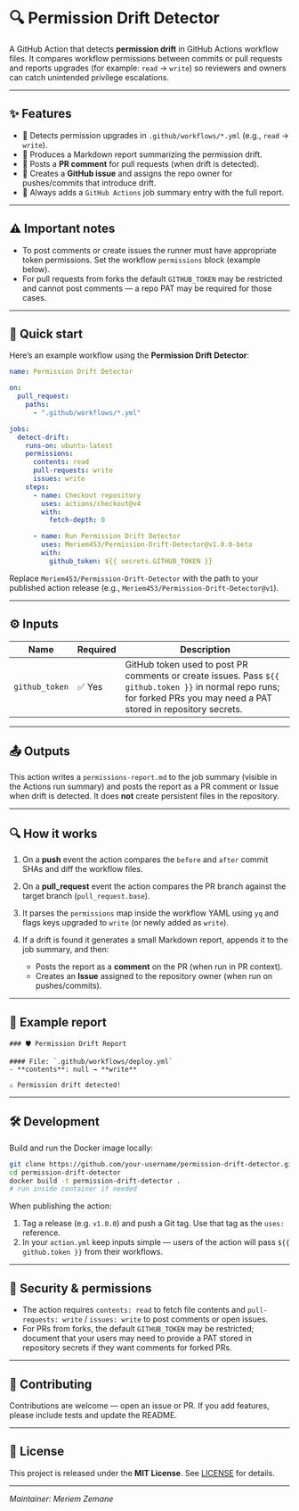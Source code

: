 # 🔍 Permission Drift Detector

A GitHub Action that detects **permission drift** in GitHub Actions workflow files. It compares workflow permissions between commits or pull requests and reports upgrades (for example: `read` → `write`) so reviewers and owners can catch unintended privilege escalations.

---

## ✨ Features

* 🚨 Detects permission upgrades in `.github/workflows/*.yml` (e.g., `read` → `write`).
* 🧾 Produces a Markdown report summarizing the permission drift.
* 💬 Posts a **PR comment** for pull requests (when drift is detected).
* 🐞 Creates a **GitHub issue** and assigns the repo owner for pushes/commits that introduce drift.
* 📌 Always adds a `GitHub Actions` job summary entry with the full report.

---

## ⚠️ Important notes

* To post comments or create issues the runner must have appropriate token permissions. Set the workflow `permissions` block (example below).
* For pull requests from forks the default `GITHUB_TOKEN` may be restricted and cannot post comments — a repo PAT may be required for those cases.

---

## 🚀 Quick start

Here’s an example workflow using the **Permission Drift Detector**:

```yaml
name: Permission Drift Detector

on:
  pull_request:
    paths:
      - ".github/workflows/*.yml"

jobs:
  detect-drift:
    runs-on: ubuntu-latest
    permissions:
      contents: read
      pull-requests: write
      issues: write
    steps:
      - name: Checkout repository
        uses: actions/checkout@v4
        with:
          fetch-depth: 0

      - name: Run Permission Drift Detector
        uses: Meriem453/Permission-Drift-Detector@v1.0.0-beta
        with:
          github_token: ${{ secrets.GITHUB_TOKEN }}

```

Replace `Meriem453/Permission-Drift-Detector` with the path to your published action release (e.g., `Meriem453/Permission-Drift-Detector@v1`).

---

## ⚙️ Inputs

| Name           | Required | Description                                                                                                                                                             |
| -------------- | -------- | ----------------------------------------------------------------------------------------------------------------------------------------------------------------------- |
| `github_token` | ✅ Yes    | GitHub token used to post PR comments or create issues. Pass `${{ github.token }}` in normal repo runs; for forked PRs you may need a PAT stored in repository secrets. |

---

## 📤 Outputs

This action writes a `permissions-report.md` to the job summary (visible in the Actions run summary) and posts the report as a PR comment or Issue when drift is detected. It does **not** create persistent files in the repository.

---

## 🔍 How it works

1. On a **push** event the action compares the `before` and `after` commit SHAs and diff the workflow files.
2. On a **pull\_request** event the action compares the PR branch against the target branch (`pull_request.base`).
3. It parses the `permissions` map inside the workflow YAML using `yq` and flags keys upgraded to `write` (or newly added as `write`).
4. If a drift is found it generates a small Markdown report, appends it to the job summary, and then:

   * Posts the report as a **comment** on the PR (when run in PR context).
   * Creates an **Issue** assigned to the repository owner (when run on pushes/commits).

---

## 🧩 Example report

```
### 🛡 Permission Drift Report

#### File: `.github/workflows/deploy.yml`
- **contents**: null → **write**

⚠️ Permission drift detected!
```

---

## 🛠️ Development

Build and run the Docker image locally:

```bash
git clone https://github.com/your-username/permission-drift-detector.git
cd permission-drift-detector
docker build -t permission-drift-detector .
# run inside container if needed
```

When publishing the action:

1. Tag a release (e.g. `v1.0.0`) and push a Git tag. Use that tag as the `uses:` reference.
2. In your `action.yml` keep inputs simple — users of the action will pass `${{ github.token }}` from their workflows.

---

## 🔐 Security & permissions

* The action requires `contents: read` to fetch file contents and `pull-requests: write` / `issues: write` to post comments or open issues.
* For PRs from forks, the default `GITHUB_TOKEN` may be restricted; document that your users may need to provide a PAT stored in repository secrets if they want comments for forked PRs.

---

## 🤝 Contributing

Contributions are welcome — open an issue or PR. If you add features, please include tests and update the README.

---

## 📜 License

This project is released under the **MIT License**. See [LICENSE](./LICENSE) for details.

---

*Maintainer: Meriem Zemane*
